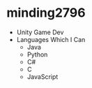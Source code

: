 # minding2796
- Unity Game Dev
- Languages Which I Can
   - Java
   - Python
   - C#
   - C
   - JavaScript
